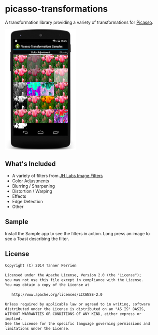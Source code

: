 picasso-transformations
=======================

A transformation library providing a variety of transformations for [Picasso](https://github.com/square/picasso).

![](picasso-transformations-sample/screenshots/color_adjustments.png)

What's Included
---------------

* A variety of filters from [JH Labs Image Filters](http://www.jhlabs.com/ip/filters/index.html)
 * Color Adjustments
 * Blurring / Sharpening
 * Distortion / Warping
 * Effects
 * Edge Detection
* Other

Sample
------

Install the Sample app to see the filters in action. Long press an image to see a Toast describing the filter.

License
-------

    Copyright (C) 2014 Tanner Perrien

    Licensed under the Apache License, Version 2.0 (the "License");
    you may not use this file except in compliance with the License.
    You may obtain a copy of the License at

       http://www.apache.org/licenses/LICENSE-2.0

    Unless required by applicable law or agreed to in writing, software
    distributed under the License is distributed on an "AS IS" BASIS,
    WITHOUT WARRANTIES OR CONDITIONS OF ANY KIND, either express or implied.
    See the License for the specific language governing permissions and
    limitations under the License.
